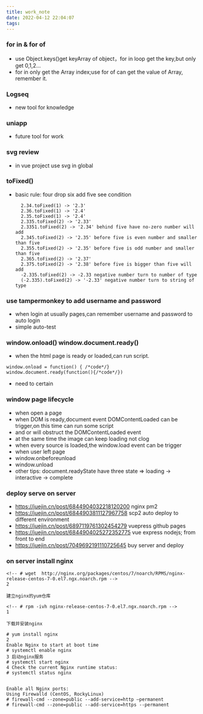 ```yaml
---
title: work_note
date: 2022-04-12 22:04:07
tags:
---
```

### for  in & for   of
- use Object.keys()get keyArray of object，for in loop get the key,but only get 0,1,2...
- for in only get the Array index;use for of can get the value of Array, remember it.
### Logseq
- new tool for knowledge 

### uniapp
- future tool for work

### svg review
- in vue project use svg in global

### toFixed()
- basic rule: four drop six add five see condition
  ```
    2.34.toFixed(1) -> '2.3'
    2.36.toFixed(1) -> '2.4'
    2.35.toFixed(1) -> '2.4'
    2.335.toFixed(2) -> '2.33'
    2.3351.toFixed(2) -> '2.34' behind five have no-zero number will add
    2.345.toFixed(2) -> '2.35' before five is even number and smaller than five
    2.355.toFixed(2) -> '2.35' before five is odd number and smaller than five
    2.365.toFixed(2) -> '2.37' 
    2.375.toFixed(2) -> '2.38' before five is bigger than five will add
    -2.335.toFixed(2) -> -2.33 negative number turn to number of type
    (-2.335).toFixed(2) -> '-2.33' negative number turn to string of type
  ```

### use tampermonkey to add username and password
- when login at usually pages,can remember username and password to auto login
- simple auto-test

### window.onload() window.document.ready()
- when the html page is ready or loaded,can run script.
 ```
window.onload = function() { /*code*/}
window.document.ready(function(){/*code*/})
```
- need to certain
### window page lifecycle
- when open a page
- when DOM is ready,document event DOMContentLoaded can be trigger,on this time can run some script
- and <script>..code..</script> or <script src=""></script> will obstruct the DOMContentLoaded event
- at the same time the image can keep loading not clog
- when every source is loaded,the window.load event can be trigger
- when user left page 
- window.onbeforeunload 
- window.unload
- other tips: document.readyState have three state => loading -> interactive -> complete

### deploy serve on server
- https://juejin.cn/post/6844904032218120200  nginx pm2 
- https://juejin.cn/post/6844903811127967758  scp2 auto deploy to different environment
- https://juejin.cn/post/6897119761302454279 vuepress github pages
- https://juejin.cn/post/6844904025272352775 vue express nodejs; from front to end
- https://juejin.cn/post/7049692191110725645 buy server and deploy
### on server install nginx
```
<!-- # wget  http://nginx.org/packages/centos/7/noarch/RPMS/nginx-release-centos-7-0.el7.ngx.noarch.rpm -->
2

建立nginx的yum仓库

<!-- # rpm -ivh nginx-release-centos-7-0.el7.ngx.noarch.rpm -->
1

下载并安装nginx

# yum install nginx
2
Enable Nginx to start at boot time
# systemctl enable nginx
3 启动nginx服务
# systemctl start nginx
4 Check the current Nginx runtime status:
# systemctl status nginx


Enable all Nginx ports:
Using Firewalld (CentOS, RockyLinux)
# firewall-cmd --zone=public --add-service=http –permanent
# firewall-cmd --zone=public --add-service=https --permanent


```
